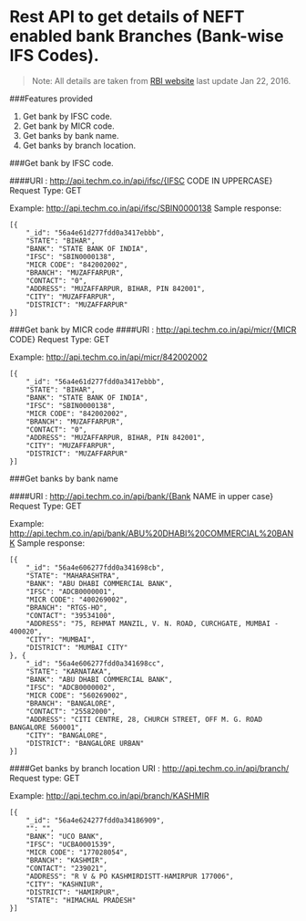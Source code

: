 # Rest API to get details of  NEFT enabled bank Branches (Bank-wise IFS Codes).
> Note: All details are taken from  [RBI website](https://www.rbi.org.in/Scripts/bs_viewcontent.aspx?Id=2009) last update Jan 22, 2016.

###Features provided 

 1. Get bank by IFSC code.
 2. Get bank by MICR code.
 3. Get banks by bank name.
 4. Get banks by branch location.
 
 ###Get bank by IFSC code.

####URI : http://api.techm.co.in/api/ifsc/{IFSC CODE IN UPPERCASE}
Request Type: GET

Example:
 http://api.techm.co.in/api/ifsc/SBIN0000138
Sample response:

    [{
    	"_id": "56a4e61d277fdd0a3417ebbb",
    	"STATE": "BIHAR",
    	"BANK": "STATE BANK OF INDIA",
    	"IFSC": "SBIN0000138",
    	"MICR CODE": "842002002",
    	"BRANCH": "MUZAFFARPUR",
    	"CONTACT": "0",
    	"ADDRESS": "MUZAFFARPUR, BIHAR, PIN 842001",
    	"CITY": "MUZAFFARPUR",
    	"DISTRICT": "MUZAFFARPUR"
    }]
###Get bank by MICR code
####URI : http://api.techm.co.in/api/micr/{MICR CODE}
Request Type: GET

Example: 
http://api.techm.co.in/api/micr/842002002

    [{
    	"_id": "56a4e61d277fdd0a3417ebbb",
    	"STATE": "BIHAR",
    	"BANK": "STATE BANK OF INDIA",
    	"IFSC": "SBIN0000138",
    	"MICR CODE": "842002002",
    	"BRANCH": "MUZAFFARPUR",
    	"CONTACT": "0",
    	"ADDRESS": "MUZAFFARPUR, BIHAR, PIN 842001",
    	"CITY": "MUZAFFARPUR",
    	"DISTRICT": "MUZAFFARPUR"
    }]

###Get banks by bank name

####URI : http://api.techm.co.in/api/bank/{Bank NAME in upper case}
Request Type: GET

Example:
http://api.techm.co.in/api/bank/ABU%20DHABI%20COMMERCIAL%20BANK
Sample response:

    [{
    	"_id": "56a4e606277fdd0a341698cb",
    	"STATE": "MAHARASHTRA",
    	"BANK": "ABU DHABI COMMERCIAL BANK",
    	"IFSC": "ADCB0000001",
    	"MICR CODE": "400269002",
    	"BRANCH": "RTGS-HO",
    	"CONTACT": "39534100",
    	"ADDRESS": "75, REHMAT MANZIL, V. N. ROAD, CURCHGATE, MUMBAI - 400020",
    	"CITY": "MUMBAI",
    	"DISTRICT": "MUMBAI CITY"
    }, {
    	"_id": "56a4e606277fdd0a341698cc",
    	"STATE": "KARNATAKA",
    	"BANK": "ABU DHABI COMMERCIAL BANK",
    	"IFSC": "ADCB0000002",
    	"MICR CODE": "560269002",
    	"BRANCH": "BANGALORE",
    	"CONTACT": "25582000",
    	"ADDRESS": "CITI CENTRE, 28, CHURCH STREET, OFF M. G. ROAD BANGALORE 560001",
    	"CITY": "BANGALORE",
    	"DISTRICT": "BANGALORE URBAN"
    }]
####Get banks by branch location
URI : http://api.techm.co.in/api/branch/
Request type: GET

Example:
http://api.techm.co.in/api/branch/KASHMIR

    [{
    	"_id": "56a4e624277fdd0a34186909",
    	"": "",
    	"BANK": "UCO BANK",
    	"IFSC": "UCBA0001539",
    	"MICR CODE": "177028054",
    	"BRANCH": "KASHMIR",
    	"CONTACT": "239021",
    	"ADDRESS": "R V & PO KASHMIRDISTT-HAMIRPUR 177006",
    	"CITY": "KASHNIUR",
    	"DISTRICT": "HAMIRPUR",
    	"STATE": "HIMACHAL PRADESH"
    }]

